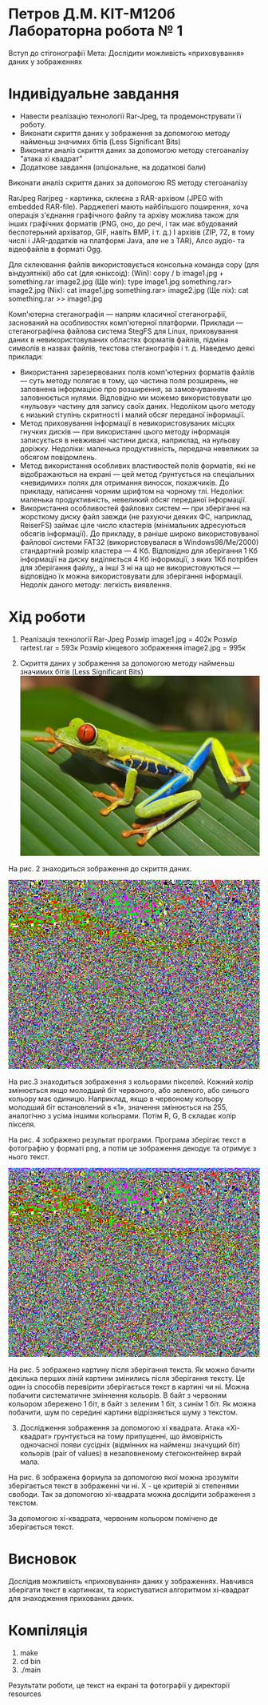 Петров Д.М. КІТ-М120б
Лабораторна робота № 1
=====================
Вступ до стігонографії
Мета: Дослідити можливість «приховування» даних у зображеннях

Індивідуальне завдання
=====================
*	Навести реалізацію технології Rar-Jpeg, та продемонструвати її роботу.
*	Виконати скриття даних у зображення за допомогою методу найменьш значимих бітів (Less Significant Bits)
*	Виконати аналіз скриття даних за допомогою методу стегоаналізу "атака хі квадрат"
*	Додаткове завдання (опціональне, на додаткові бали)

Виконати аналіз скриття даних за допомогою RS методу стегоаналізу

RarJpeg
Rarjpeg - картинка, склеєна з RAR-архівом (JPEG with embedded RAR-file). Рарджепегі мають найбільшого поширення, хоча операція з'єднання графічного файлу та архіву можлива також для інших графічних форматів (PNG, оно, до речі, і так має вбудований беспотерьний архіватор, GIF, навіть BMP, і т. д.) І архівів (ZIP, 7Z, в тому числі і JAR-додатків на платформі Java, але не з TAR), Алсо аудіо- та відеофайлів в форматі Ogg.

Для склеювання файлів використовується консольна команда copy (для віндузятнікі) або cat (для юніксоід):
(Win): copy / b image1.jpg + something.rar image2.jpg
(Ще win): type image1.jpg something.rar> image2.jpg
(Nix): cat image1.jpg something.rar> image2.jpg
(Ще nix): cat something.rar >> image1.jpg

Комп'ютерна стеганографія — напрям класичної стеганографії, заснований на особливостях комп'ютерної платформи. Приклади — стеганографічна файлова система StegFS для Linux, приховування даних в невикористовуваних областях форматів файлів, підміна символів в назвах файлів, текстова стеганографія і т. д. Наведемо деякі приклади:

*	Використання зарезервованих полів комп'ютерних форматів файлів — суть методу полягає в тому, що частина поля розширень, не заповнена інформацією про розширення, за замовчуванням заповнюється нулями. Відповідно ми можемо використовувати цю «нульову» частину для запису своїх даних. Недоліком цього методу є низький ступінь скритності і малий обсяг переданої інформації.
*	Метод приховування інформації в невикористовуваних місцях гнучких дисків — при використанні цього методу інформація записується в невживані частини диска, наприклад, на нульову доріжку. Недоліки: маленька продуктивність, передача невеликих за обсягом повідомлень.
*	Метод використання особливих властивостей полів форматів, які не відображаються на екрані — цей метод ґрунтується на спеціальних «невидимих» полях для отримання виносок, покажчиків. До прикладу, написання чорним шрифтом на чорному тлі. Недоліки: маленька продуктивність, невеликий обсяг переданої інформації.
*	Використання особливостей файлових систем — при зберіганні на жорсткому диску файл завжди (не рахуючи деяких ФС, наприклад, ReiserFS) займає ціле число кластерів (мінімальних адресуються обсягів інформації). До прикладу, в раніше широко використовуваної файлової системи FAT32 (використовувалася в Windows98/Me/2000) стандартний розмір кластера — 4 Кб. Відповідно для зберігання 1 Кб інформації на диску виділяється 4 Кб інформації, з яких 1Кб потрібен для зберігання файлу,, а інші 3 ні на що не використовуються — відповідно їх можна використовувати для зберігання інформації. Недолік даного методу: легкість виявлення.

Хід роботи
=====================

1.	Реалізація технології Rar-Jpeg
Розмір image1.jpg = 402к
Розмір rartest.rar = 593к
Розмір кінцевого зображення image2.jpg = 995к

2.	Скриття даних у зображення за допомогою методу найменьш значимих бітів (Less Significant Bits)
![screen of sample](https://github.com/daaaanil81/Safe_Programming/blob/master/lab01/image1.png)

На рис. 2 знаходиться зображення до скриття даних.


![screen](https://github.com/daaaanil81/Safe_Programming/blob/master/lab01/imageColorBeforeEncoder.png)

На рис.3 знаходиться зображення з кольорами пікселей. Кожний колір змінюється якщо молодший біт червоного, або зеленого, або синього кольору має одиницю. Наприклад, якщо в червоному кольору молодший біт встановлений в «1», значення змінюється на 255, аналогічно з усіма іншими кольорами. Потім R, G, B складає колір пікселя.

На рис. 4 зображено результат програми. Програма зберігає текст в фотографію у форматі png, а потім це зображення декодує та отримує з нього текст. 


![screen](https://github.com/daaaanil81/Safe_Programming/blob/master/lab01/imageColorAfterEncoder.png)


На рис. 5 зображено картину після зберігання текста. Як можно бачити декілька перших ліній картини змінились після зберігання тексту. Це один із способів перевірити зберігається текст в картині чи ні. Можна побачити систематичне зміннення кольорів.
В байт з червоним кольором збережено 1 біт, в байт з зеленим 1 біт, з синім 1 біт. Як можна побачити, шум по середині картини відрізняється шуму з текстом.

3.	Дослідження зображення за допомогою хі квадрата.
Атака «Хі-квадрат» грунтується на тому припущенні, що ймовірність одночасної появи сусідніх (відмінних на найменш значущий біт) кольорів (pair of values) в незаповненому стегоконтейнер вкрай мала.  

На рис. 6 зображена формула за допомогою якої можна зрозуміти зберігається текст в зображенні чи ні. Х - це критерій зі степенями свободи. 
Так за допомогою хі-квадрата можна дослідити зображення з текстом.
 
За допомогою хі-квадрата, червоним кольором помічено де зберігається текст.

Висновок
=====================
Дослідив можливість «приховування» даних у зображеннях. Навчився зберігати текст в картинках, та користуватися алгоритмом хі-квадрат для знаходження прихованих даних.

Компіляція
=====================

1. make
2. cd bin
3. ./main

Результати роботи, це текст на екрані та фотографії у директорії resources
